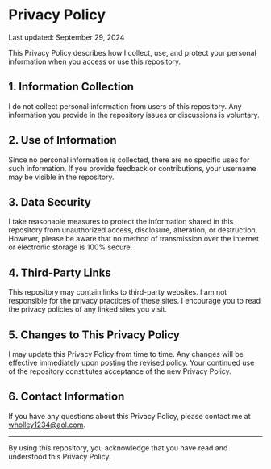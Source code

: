 # Privacy Policy

Last updated: September 29, 2024

This Privacy Policy describes how I collect, use, and protect your personal information when you access or use this repository.

## 1. Information Collection

I do not collect personal information from users of this repository. Any information you provide in the repository issues or discussions is voluntary.

## 2. Use of Information

Since no personal information is collected, there are no specific uses for such information. If you provide feedback or contributions, your username may be visible in the repository.

## 3. Data Security

I take reasonable measures to protect the information shared in this repository from unauthorized access, disclosure, alteration, or destruction. However, please be aware that no method of transmission over the internet or electronic storage is 100% secure.

## 4. Third-Party Links

This repository may contain links to third-party websites. I am not responsible for the privacy practices of these sites. I encourage you to read the privacy policies of any linked sites you visit.

## 5. Changes to This Privacy Policy

I may update this Privacy Policy from time to time. Any changes will be effective immediately upon posting the revised policy. Your continued use of the repository constitutes acceptance of the new Privacy Policy.

## 6. Contact Information

If you have any questions about this Privacy Policy, please contact me at wholley1234@aol.com.

---

By using this repository, you acknowledge that you have read and understood this Privacy Policy.
